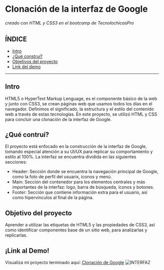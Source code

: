 # Clonación de la interfaz de Google
###### creado con HTML y CSS3 en el bootcamp de TecnolochicasPro
## ÍNDICE
* [Intro](https://github.com/ItzelGLopez/ItzelGLopez.github.io/blob/main/README.md#intro)
* [¿Qué construí?](https://github.com/ItzelGLopez/ItzelGLopez.github.io/blob/main/README.md#qu%C3%A9-contru%C3%AD)
* [Objetivos del proyecto](https://github.com/ItzelGLopez/ItzelGLopez.github.io/blob/main/README.md#objetivo-del-proyecto)
* [Link del demo](https://github.com/ItzelGLopez/ItzelGLopez.github.io/blob/main/README.md#link-al-demo)
***
## Intro
HTML5 o HyperText Markup Lenguage, es el componente básico de la web y junto con CSS3, se crean páginas web que usamos todos los días en el navegador. Definimos el significado, la estructura y el estilo del contenido web a través de estas tecnologías. 
En este proyecto, se utilizó HTML y CSS para concluir una clonación de la interfaz de Google.

## ¿Qué contruí?
El proyecto está enfocado en la construcción de la interfaz de Google, tomando especial atención a su UI/UX para replicar su comportamiento y estilo al 100%. La interfaz se encuentra dividida en las siguientes secciones:
* Header: Sección donde se encuentra la navegación principal de Google, como la foto de perfil del usuarix, iconos y menú.
* Main: Sección del contenedor para los elementos centrales y más importantes de la interfaz: logo, barra de búsqueda, íconos y botones.
* Footer: Sección que contiene información extra para el usuario, así como hipervínculos al final de la página.

## Objetivo del proyecto
Aprender a utilizar las etiquetas de HTML5 y las propiedades de CSS3, así como identificar componentes base de un sitio web, para analizarlas y replicarlas.


## ¡Link al Demo!
Visualiza mi proyecto terminado aquí: [Clonación de Google]()
![INTERFAZ](https://user-images.githubusercontent.com/131832847/234746938-ea28de87-418b-4a82-93a4-5aeeb20dc979.png)
